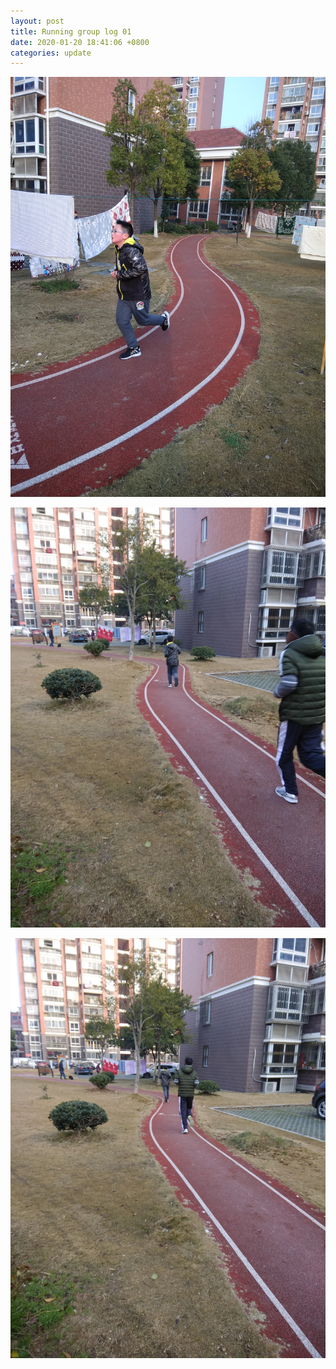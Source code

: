 ```yaml
---
layout: post
title: Running group log 01
date: 2020-01-20 18:41:06 +0800
categories: update
---
```

![001](001.jpg)

![002](002.jpg)

![003](003.jpg)
